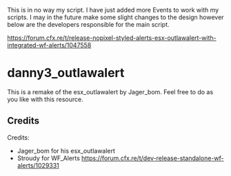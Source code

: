 This is in no way my script. I have just added more Events to work with my scripts. I may in the future make some slight changes to the design however below are the developers responsible for the main script.

https://forum.cfx.re/t/release-nopixel-styled-alerts-esx-outlawalert-with-integrated-wf-alerts/1047558



# danny3_outlawalert
This is a remake of the esx_outlawalert by Jager_bom. Feel free to do as you like with this resource.

## Credits

Credits:
- Jager_bom for his esx_outlawalert                        
- Stroudy for WF_Alerts   https://forum.cfx.re/t/dev-release-standalone-wf-alerts/1029331
